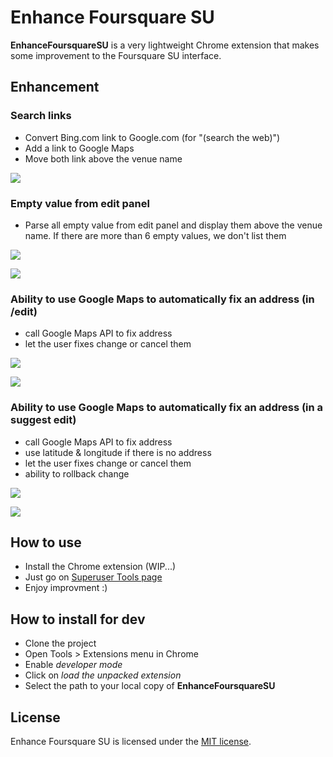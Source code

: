 # Enhance Foursquare SU

**EnhanceFoursquareSU** is a very lightweight Chrome extension that makes some improvement to the Foursquare SU interface.

## Enhancement

### Search links

  * Convert Bing.com link to Google.com (for "(search the web)")
  * Add a link to Google Maps
  * Move both link above the venue name

![](http://f.cl.ly/items/0D0O3S0X381G101B1R3q/search-1.png)

### Empty value from edit panel

  * Parse all empty value from edit panel and display them above the venue name.
    If there are more than 6 empty values, we don't list them

![](http://f.cl.ly/items/0Q1s2G0y0G3r1f2K1h3y/4%20empty%20fields.png)

![](http://f.cl.ly/items/3r2B1E2X0L223B2u242M/8%20empty%20fields.png)

### Ability to use Google Maps to automatically fix an address (in /edit)

  * call Google Maps API to fix address
  * let the user fixes change or cancel them

![](http://f.cl.ly/items/0a2F0Z0p092m2e1V333f/Capture%20d%E2%80%99%C3%A9cran%202013-10-13%20%C3%A0%2022.07.19.png)

![](http://f.cl.ly/items/1T1y351v3p361D3m3w1C/Capture%20d%E2%80%99%C3%A9cran%202013-10-13%20%C3%A0%2022.07.28.png)

### Ability to use Google Maps to automatically fix an address (in a suggest edit)

  * call Google Maps API to fix address
  * use latitude & longitude if there is no address
  * let the user fixes change or cancel them
  * ability to rollback change

![](http://f.cl.ly/items/2v3a1i1U0O0v0H2B3z2P/Capture%20d%E2%80%99%C3%A9cran%202013-10-19%20%C3%A0%2021.01.43.png)

![](http://f.cl.ly/items/1Z2j2z0j3o1x323W2S3A/Capture%20d%E2%80%99%C3%A9cran%202013-10-19%20%C3%A0%2021.01.53.png)

## How to use

* Install the Chrome extension (WIP...)
* Just go on [Superuser Tools page](https://foursquare.com/edit)
* Enjoy improvment :)

## How to install for dev

* Clone the project
* Open Tools > Extensions menu in Chrome
* Enable _developer mode_
* Click on _load the unpacked extension_
* Select the path to your local copy of **EnhanceFoursquareSU**

## License

Enhance Foursquare SU is licensed under the [MIT license](LICENSE).
